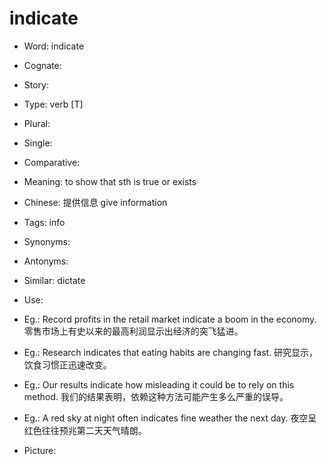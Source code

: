 # indicate

- Word: indicate
- Cognate: 
- Story: 

- Type: verb [T]
- Plural: 
- Single: 
- Comparative: 
- Meaning: to show that sth is true or exists
- Chinese: 提供信息 give information
- Tags: info
- Synonyms: 
- Antonyms: 
- Similar: dictate
- Use: 
- Eg.: Record profits in the retail market indicate a boom in the economy. 零售市场上有史以来的最高利润显示出经济的突飞猛进。
- Eg.: Research indicates that eating habits are changing fast. 研究显示，饮食习惯正迅速改变。
- Eg.: Our results indicate how misleading it could be to rely on this method. 我们的结果表明，依赖这种方法可能产生多么严重的误导。
- Eg.: A red sky at night often indicates fine weather the next day. 夜空呈红色往往预兆第二天天气晴朗。
- Picture: 

